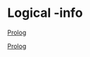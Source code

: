 # Logical -info

[Prolog](Logical%20-info%20cc89a0a171d1423d887e4ad111a37534/Prolog%201009a235a5a84730b5b3dc35737de1a4.md)

[Prolog](https://ja.wikipedia.org/wiki/Prolog#:~:text=Prolog（プロログ）は論理プログラミング,処理とも繋がりが深い。)